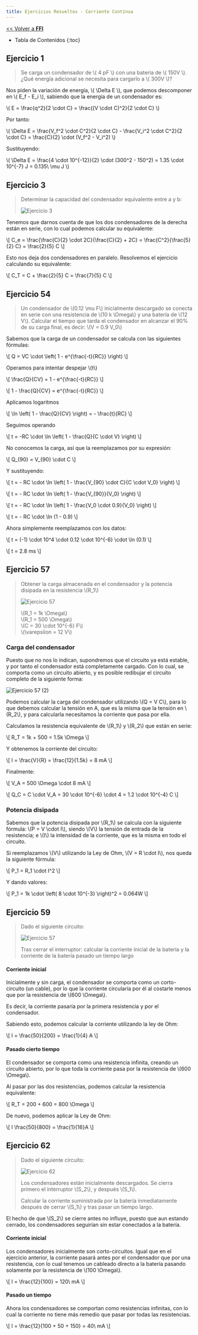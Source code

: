 ```yaml
---
title: Ejercicios Resueltos - Corriente Contínua
---
```


[&lt;&lt; Volver a **FFI**](../ffi.md)

* Tabla de Contenidos
{:toc}

## Ejercicio 1

> Se carga un condensador de \\( 4 pF \\) con una batería de \\( 150V \\). ¿Qué energía adicional se necesita para cargarlo a \\( 300V \\)?

Nos piden la variación de energía, \\( \Delta E \\), que podemos descomponer en \\( E_f - E_i \\), sabiendo que la energía de un condensador es:

\\( E = \frac{q^2}{2 \cdot C} = \frac{(V \cdot C)^2}{2 \cdot C} \\)

Por tanto:

\\( \Delta E = \frac{V_f^2 \cdot C^2}{2 \cdot C} - \frac{V_i^2 \cdot C^2}{2 \cdot C} = \frac{C}{2} \cdot (V_f^2 - V_i^2) \\)

Sustituyendo:

\\( \Delta E = \frac{4 \cdot 10^{-12}}{2} \cdot (300^2 - 150^2) = 1.35 \cdot 10^{-7} J = 0.135\ \mu J \\)

## Ejercicio 3

> Determinar la capacidad del condensador equivalente entre a y b:
>
> ![Ejercicio 3](/uploads/informatica/2/ffi/ejercicios-cc/3.png)

Tenemos que darnos cuenta de que los dos condensadores de la derecha están en serie, con lo cual podemos calcular su equivalente:

\\[
  C_e = \frac{\frac{C}{2} \cdot 2C}{\frac{C}{2} + 2C} =
  \frac{C^2}{\frac{5}{2} C} = \frac{2}{5} C
\\]

Esto nos deja dos condensadores en paralelo. Resolvemos el ejercicio calculando su equivalente:

\\[ C_T = C + \frac{2}{5} C = \frac{7}{5} C \\]

## Ejercicio 54

> Un condensador de \\(0.12 \mu F\\) inicialmente descargado se conecta en serie con una resistencia de \\(10 k \Omega\\) y una batería de \\(12 V\\). Calcular el tiempo que tarda el condensador en alcanzar el 90% de su carga final, es decir: \\(V = 0.9 V_0\\)

Sabemos que la carga de un condensador se calcula con las siguientes fórmulas:

\\[ Q = VC \cdot \left( 1 - e^{\frac{-t}{RC}} \right) \\]

Operamos para intentar despejar \\(t\\)

\\[ \frac{Q}{CV} = 1 - e^{\frac{-t}{RC}} \\]

\\[ 1 - \frac{Q}{CV} = e^{\frac{-t}{RC}} \\]

Aplicamos logaritmos

\\[ \ln \left( 1 - \frac{Q}{CV} \right) = - \frac{t}{RC} \\]

Seguimos operando

\\[
  t = -RC \cdot \ln \left( 1 - \frac{Q}{C \cdot V} \right)
\\]

No conocemos la carga, así que la reemplazamos por su expresión:

\\[ Q_{90} = V_{90} \cdot C \\]

Y sustituyendo:

\\[
  t = - RC \cdot \ln \left( 1 - \frac{V_{90} \cdot C}{C \cdot V_0} \right)
\\]

\\[ t = - RC \cdot \ln \left( 1 - \frac{V_{90}}{V_0} \right) \\]

\\[ t = - RC \cdot \ln \left( 1 - \frac{V_0 \cdot 0.9}{V_0} \right) \\]

\\[ t = - RC \cdot \ln (1 - 0.9) \\]

Ahora simplemente reemplazamos con los datos:

\\[ t = (-1) \cdot 10^4 \cdot 0.12 \cdot 10^{-6} \cdot \ln (0.1) \\]

\\[ t = 2.8 ms \\]

## Ejercicio 57

> Obtener la carga almacenada en el condensador y la potencia disipada en la resistencia \\(R_1\\)
>
> ![Ejercicio 57](/uploads/informatica/2/ffi/ejercicios-cc/57.png)
>
> \\(R_1 = 1k \Omega\\)  
> \\(R_1 = 500 \Omega\\)  
> \\(C = 30 \cdot 10^{-6} F\\)  
> \\(\varepsilon = 12 V\\)

### Carga del condensador

Puesto que no nos lo indican, supondremos que el circuito ya está estable, y por tanto el condensador está completamente cargado. Con lo cual, se comporta como un circuito abierto, y es posible redibujar el circuito completo de la siguiente forma:

![Ejercicio 57 (2)](/uploads/informatica/2/ffi/ejercicios-cc/57-2.png)

Podemos calcular la carga del condensador utilizando \\(Q = V C\\), para lo que debemos calcular la tensión en A, que es la misma que la tensión en \\(R_2\\), y para calcularla necesitamos la corriente que pasa por ella.

Calculamos la resistencia equivalente de \\(R_1\\) y \\(R_2\\) que están en serie:

\\[ R_T = 1k + 500 = 1.5k \Omega \\]

Y obtenemos la corriente del circuito:

\\[ I = \frac{V}{R} = \frac{12}{1.5k} = 8 mA \\]

Finalmente:

\\[ V_A = 500 \Omega \cdot 8 mA \\]

\\[ Q_C = C \cdot V_A = 30 \cdot 10^{-6} \cdot 4 = 1.2 \cdot 10^{-4} C \\]

### Potencia disipada

Sabemos que la potencia disipada por \\(R_1\\) se calcula con la siguiente fórmula: \\(P = V \cdot I\\), siendo \\(V\\) la tensión de entrada de la resistencia; e \\(I\\) la intensidad de la corriente, que es la misma en todo el circuito.

Si reemplazamos \\(V\\) utilizando la Ley de Ohm, \\(V = R \cdot I\\), nos queda la siguiente fórmula:

\\[ P_1 = R_1 \cdot I^2 \\]

Y dando valores:

\\[ P_1 = 1k \cdot \left( 8 \cdot 10^{-3} \right)^2 = 0.064W \\]

## Ejercicio 59

> Dado el siguiente circuito:
>
> ![Ejercicio 57](/uploads/informatica/2/ffi/ejercicios-cc/59.png)
>
> Tras cerrar el interruptor: calcular la corriente inicial de la batería y la corriente de la batería pasado un tiempo largo

#### Corriente inicial

Inicialmente y sin carga, el condensador se comporta como un corto-circuito (un cable), por lo que la corriente circularía por él al costarle menos que por la resistencia de \\(600 \Omega\\).

Es decir, la corriente pasaría por la primera resistencia y por el condensador.

Sabiendo esto, podemos calcular la corriente utilizando la ley de Ohm:

\\[ I = \frac{50}{200} = \frac{1}{4} A \\]

#### Pasado cierto tiempo

El condensador se comporta como una resistencia infinita, creando un circuito abierto, por lo que toda la corriente pasa por la resistencia de \\(600 \Omega\\).

Al pasar por las dos resistencias, podemos calcular la resistencia equivalente:

\\[ R_T = 200 + 600 = 800 \Omega \\]

De nuevo, podemos aplicar la Ley de Ohm:

\\[ I \frac{50}{800} = \frac{1}{16}A \\]

## Ejercicio 62

> Dado el siguiente circuito:
>
> ![Ejercicio 62](/uploads/informatica/2/ffi/ejercicios-cc/62.png)
>
> Los condensadores están inicialmente descargados. Se cierra primero el interruptor \\(S_2\\), y después \\(S_1\\).
>
> Calcular la corriente suministrada por la batería inmediatamente después de cerrar \\(S_1\\) y tras pasar un tiempo largo.

El hecho de que \\(S_2\\) se cierre antes no influye, puesto que aun estando cerrado, los condensadores seguirían sin estar conectados a la batería.

#### Corriente inicial

Los condensadores inicialmente son corto-circuitos. Igual que en el ejercicio anterior, la corriente pasará antes por el condensador que por una resistencia, con lo cual tenemos un cableado directo a la batería pasando solamente por la resistencia de \\(100 \Omega\\).

\\[ I = \frac{12}{100} = 120\\ mA \\]

#### Pasado un tiempo

Ahora los condensadores se comportan como resistencias infinitas, con lo cual la corriente no tiene más remedio que pasar por todas las resistencias.

\\[ I = \frac{12}{100 + 50 + 150} = 40\\ mA \\]
